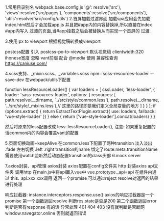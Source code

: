



1.常用目录别名
webpack.base.config.js
    '@': resolve('src'),
    'views':resolve('src/pages'),
    'components':resolve('src/components'),
    'utils':resolve('src/config/utils')
2.首屏加载过渡界面
加载spa应用会先加载index.html然后才会加载app.js
并且把#app内的内容替换掉,所以直接在index #app内写入
过渡的页面,当#app挂载之后会被替换从而实现一个首屏的
过渡.

3.使用 px to viewport 根据视觉稿转换成viewport

  postcss配置
  引入 postcss-px-to-viewport
  默认视觉稿 clientwidth:320 ihonese宽度
  忽略 vant前缀
  配合 @media 使用
  兼容性查询 https://caniuse.com/


4.scss支持、_mixin.scss、_variables.scss
npm i scss-resources-loader --save-dev
在webpack/utils下配置

  function lessResourceLoader() {
    var loaders = [
        cssLoader,
        'less-loader',
        {
            loader: 'sass-resources-loader',
            options: {
                resources: [
                    path.resolve(__dirname, '../src/style/common.less'),
                    path.resolve(__dirname, '../src/style/_mixins.less'),// 这里的路径即是我们定义全局变量的地方
                ]
            }
                    }
    ];
    if (options.extract) {
        return ExtractTextPlugin.extract({
            use: loaders,
            fallback: 'vue-style-loader'
        })
    } else {
        return ['vue-style-loader'].concat(loaders)
    }
}

然后将原来的less配置改成
    less: lessResourceLoader(),
注意: 如果重复配置的话common内的内容会覆盖vant的配置


5.页面切换动画+keepAlive
  在common.less下配置了两种transition 
  淡入淡出
  .fade
  左右切换
  .left
  .right
  transition的name 绑定了route.meta.transitionName
  需要使用watch监听然后动态配置transition的class头部
6.mock server


7.axios封装、api管理
axios封装
  axios配置在config文件夹
  http 封装axios
  api文件夹 调用http
  在main.js中将api置入vue中 vue.prototype._api=api
  在组件内通过 this._api.xxx.xxx调用
  返回一个promise 可以通过reject resolve对返回的结果进行处理

  响应拦截器:
    instance.interceptors.response.use()
    axios的响应拦截器是一个promise
    第一个函数返回resolve
      判断res.state是否是200
    第二个函数返回error
    判断是否有response 有的话 异常处理 401 404 403
    没有就判断是否断网 window.navegator.online
    否则就返回错误
